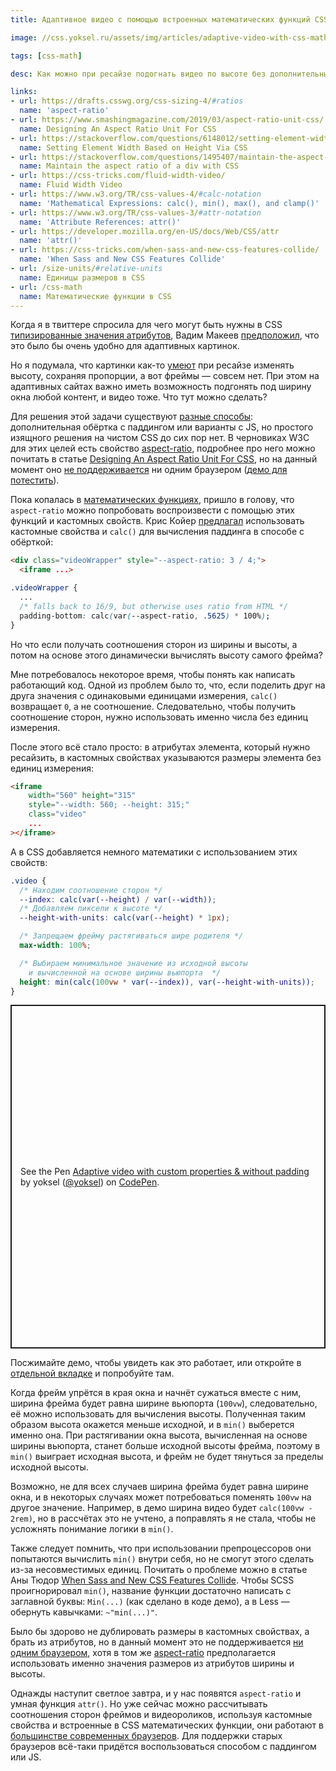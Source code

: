 ```yaml
---
title: Адаптивное видео с помощью встроенных математических функций CSS

image: //css.yoksel.ru/assets/img/articles/adaptive-video-with-css-math/preview.jpg

tags: [css-math]

desc: Как можно при ресайзе подогнать видео по высоте без дополнительных обёрток и JS?

links:
- url: https://drafts.csswg.org/css-sizing-4/#ratios
  name: 'aspect-ratio'
- url: https://www.smashingmagazine.com/2019/03/aspect-ratio-unit-css/
  name: Designing An Aspect Ratio Unit For CSS
- url: https://stackoverflow.com/questions/6148012/setting-element-width-based-on-height-via-css
  name: Setting Element Width Based on Height Via CSS
- url: https://stackoverflow.com/questions/1495407/maintain-the-aspect-ratio-of-a-div-with-css
  name: Maintain the aspect ratio of a div with CSS
- url: https://css-tricks.com/fluid-width-video/
  name: Fluid Width Video
- url: https://www.w3.org/TR/css-values-4/#calc-notation
  name: 'Mathematical Expressions: calc(), min(), max(), and clamp()'
- url: https://www.w3.org/TR/css-values-3/#attr-notation
  name: 'Attribute References: attr()'
- url: https://developer.mozilla.org/en-US/docs/Web/CSS/attr
  name: 'attr()'
- url: https://css-tricks.com/when-sass-and-new-css-features-collide/
  name: 'When Sass and New CSS Features Collide'
- url: /size-units/#relative-units
  name: Единицы размеров в CSS
- url: /css-math
  name: Математические функции в CSS
---
```


Когда я в твиттере спросила для чего могут быть нужны в CSS [типизированные значения атрибутов](https://www.w3.org/TR/css-values-3/#attr-notation), Вадим Макеев [предположил](https://twitter.com/pepelsbey/status/1304036385599508480), что это было бы очень удобно для адаптивных картинок.

Но я подумала, что картинки как-то [умеют](https://codepen.io/yoksel/pen/wvGNrro) при ресайзе изменять высоту, сохраняя пропорции, а вот фреймы — совсем нет. При этом на адаптивных сайтах важно иметь возможность подгонять под ширину окна любой контент, и видео тоже. Что тут можно сделать?

Для решения этой задачи существуют [разные способы](https://css-tricks.com/fluid-width-video/): дополнительная обёртка с паддингом или варианты с JS, но простого изящного решения на чистом CSS до сих пор нет. В черновиках W3C для этих целей есть свойство [aspect-ratio](https://drafts.csswg.org/css-sizing-4/#ratios), подробнее про него можно почитать в статье [Designing An Aspect Ratio Unit For CSS](https://www.smashingmagazine.com/2019/03/aspect-ratio-unit-css/), но на данный момент оно [не поддерживается](https://caniuse.com/mdn-css_properties_aspect-ratio) ни одним браузером ([демо для потестить](https://codepen.io/yoksel/pen/WNwPEoV)).

Пока копалась в [математических функциях](/css-math), пришло в голову, что `aspect-ratio` можно попробовать воспроизвести с помощью этих функций и кастомных свойств. Крис Койер [предлагал](https://css-tricks.com/fluid-width-video/) использовать кастомные свойства и `calc()` для вычисления паддинга в способе с обёрткой:

```html
<div class="videoWrapper" style="--aspect-ratio: 3 / 4;">
  <iframe ...>
```

```css
.videoWrapper {
  ...
  /* falls back to 16/9, but otherwise uses ratio from HTML */
  padding-bottom: calc(var(--aspect-ratio, .5625) * 100%);
}
```

Но что если получать соотношения сторон из ширины и высоты, а потом на основе этого динамически вычислять высоту самого фрейма?

Мне потребовалось некоторое время, чтобы понять как написать работающий код. Одной из проблем было то, что, если поделить друг на друга значения с одинаковыми единицами измерения, `calc()` возвращает `0`, а не соотношение. Следовательно, чтобы получить соотношение сторон, нужно использовать именно числа без единиц измерения.

После этого всё стало просто: в атрибутах элемента, который нужно ресайзить, в кастомных свойствах указываются размеры элемента без единиц измерения:

```html
<iframe
    width="560" height="315"
    style="--width: 560; --height: 315;"
    class="video"
    ...
></iframe>
```

А в CSS добавляется немного математики с использованием этих свойств:

```css
.video {
  /* Находим соотношение сторон */
  --index: calc(var(--height) / var(--width));
  /* Добавляем пиксели к высоте */
  --height-with-units: calc(var(--height) * 1px);

  /* Запрещаем фрейму растягиваться шире родителя */
  max-width: 100%;

  /* Выбираем минимальное значение из исходной высоты
    и вычисленной на основе ширины вьюпорта  */
  height: min(calc(100vw * var(--index)), var(--height-with-units));
}
```

<div class="resizable resizable--x"><p class="codepen" data-height="550" data-theme-id="dark" data-default-tab="result" data-user="yoksel" data-slug-hash="oNxmgYq" style="height: 550px; box-sizing: border-box; display: flex; align-items: center; justify-content: center; border: 2px solid; margin: 1em 0; padding: 1em;" data-pen-title="Adaptive video with custom properties &amp;amp; without padding">
  <span>See the Pen <a href="https://codepen.io/yoksel/pen/oNxmgYq">
  Adaptive video with custom properties &amp; without padding</a> by yoksel (<a href="https://codepen.io/yoksel">@yoksel</a>)
  on <a href="https://codepen.io">CodePen</a>.</span>
</p>
<script async src="https://static.codepen.io/assets/embed/ei.js"></script></div>

Посжимайте демо, чтобы увидеть как это работает, или откройте в [отдельной вкладке](https://codepen.io/yoksel/pen/oNxmgYq?editors=0100) и попробуйте там.

Когда фрейм упрётся в края окна и начнёт сужаться вместе с ним, ширина фрейма будет равна ширине вьюпорта (`100vw`), следовательно, её можно использовать для вычисления высоты. Полученная таким образом высота окажется меньше исходной, и в `min()` выберется именно она. При растягивании окна высота, вычисленная на основе ширины вьюпорта, станет больше исходной высоты фрейма, поэтому в `min()` выиграет исходная высота, и фрейм не будет тянуться за пределы исходной высоты.

Возможно, не для всех случаев ширина фрейма будет равна ширине окна, и в некоторых случаях может потребоваться поменять `100vw` на другое значение. Например, в демо ширина видео будет `calc(100vw - 2rem)`, но в рассчётах это не учтено, а поправлять я не стала, чтобы не усложнять понимание логики в `min()`.

Также следует помнить, что при использовании препроцессоров они попытаются вычислить `min()` внутри себя, но не смогут этого сделать из-за несовместимых единиц. Почитать о проблеме можно в статье Аны Тюдор [When Sass and New CSS Features Collide](https://css-tricks.com/when-sass-and-new-css-features-collide/). Чтобы SCSS проигнорировал `min()`, название функции достаточно написать с заглавной буквы: `Min(...)` (как сделано в коде демо), а в Less — обернуть кавычками: `~"min(...)"`.

Было бы здорово не дублировать размеры в кастомных свойствах, а брать из атрибутов, но в данный момент это не поддерживается [ни одним браузером](https://caniuse.com/mdn-css_types_attr_type-or-unit), хотя в том же [aspect-ratio](https://drafts.csswg.org/css-sizing-4/#ratios) предполагается использовать именно значения размеров из атрибутов ширины и высоты.

Однажды наступит светлое завтра, и у нас появятся `aspect-ratio` и умная функция `attr()`. Но уже сейчас можно рассчитывать соотношения сторон фреймов и видеороликов, используя кастомные свойства и встроенные в CSS математических функции, они работают в [большинстве современных браузеров](https://caniuse.com/css-math-functions). Для поддержки старых браузеров всё-таки придётся воспользоваться способом с паддингом или JS.
